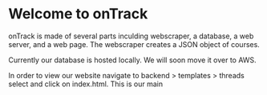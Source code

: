 # Welcome to onTrack

onTrack is made of several parts inculding webscraper, a database, a web server, and a web page. The webscraper creates a JSON object of courses. 

Currently our database is hosted locally. We will soon move it over to AWS.

In order to view our website navigate to backend > templates > threads select and click on index.html. This is our main 



